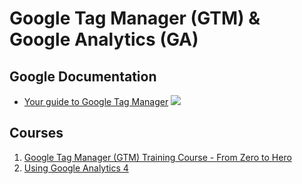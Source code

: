 # Google Tag Manager (GTM) & Google Analytics (GA)

## Google Documentation

* [Your guide to Google Tag Manager](https://support.google.com/tagmanager/answer/12811173?hl=en) ![](../../foreign.png)

## Courses

1. [Google Tag Manager (GTM) Training Course - From Zero to Hero](./google-tag-manager-from-zero-to-hero/README.md)
2. [Using Google Analytics 4](./using-google-analytics-4/README.md)
